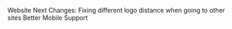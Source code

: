 Website
Next Changes:
Fixing different logo distance when going to other sites
Better Mobile Support
